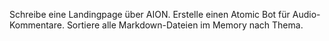 Schreibe eine Landingpage über AION.
Erstelle einen Atomic Bot für Audio-Kommentare.
Sortiere alle Markdown-Dateien im Memory nach Thema.
